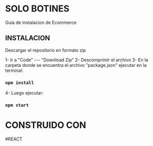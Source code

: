 # SOLO BOTINES
Guia de instalacion de Ecommerce

## INSTALACION

Descargar el repositorio en formato zip

1- Ir a "Code" --- "Download Zip"
2- Descomprimir el archivo
3- En la carpeta donde se encuentra el archivo "package.json" ejecutar en la terminal:

### `npm install`

4- Luego ejecutar:

### `npm start`

# CONSTRUIDO CON

#REACT 